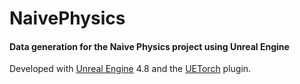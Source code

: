 # NaivePhysics
#### Data generation for the Naive Physics project using Unreal Engine

Developed with [Unreal Engine](https://www.unrealengine.com/what-is-unreal-engine-4) 4.8 and the [UETorch](https://github.com/facebook/UETorch) plugin.
